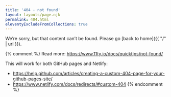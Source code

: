 ```yaml
---
title: '404 - not found'
layout: layouts/page.njk
permalink: 404.html
eleventyExcludeFromCollections: true
---
```


We’re sorry, but that content can’t be found. Please go [back to home]({{ "/" | url }}).

{% comment %}
Read more: https://www.11ty.io/docs/quicktips/not-found/

This will work for both GitHub pages and Netlify:

- https://help.github.com/articles/creating-a-custom-404-page-for-your-github-pages-site/
- https://www.netlify.com/docs/redirects/#custom-404
  {% endcomment %}
